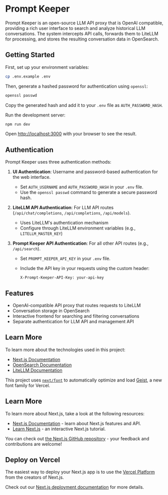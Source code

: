 # Prompt Keeper

Prompt Keeper is an open-source LLM API proxy that is OpenAI compatible, providing a rich user interface to search and analyze historical LLM conversations. The system intercepts API calls, forwards them to LiteLLM for processing, and stores the resulting conversation data in OpenSearch.

## Getting Started

First, set up your environment variables:

```bash
cp .env.example .env
```

Then, generate a hashed password for authentication using `openssl`:

```bash
openssl passwd
```

Copy the generated hash and add it to your `.env` file as `AUTH_PASSWORD_HASH`.

Run the development server:

```bash
npm run dev
```

Open [http://localhost:3000](http://localhost:3000) with your browser to see the result.

## Authentication

Prompt Keeper uses three authentication methods:

1.  **UI Authentication**: Username and password-based authentication for the web interface.

    -   Set `AUTH_USERNAME` and `AUTH_PASSWORD_HASH` in your `.env` file.
    -   Use the `openssl passwd` command to generate a secure password hash.

2.  **LiteLLM API Authentication**: For LLM API routes (`/api/chat/completions`, `/api/completions`, `/api/models`).

    -   Uses LiteLLM's authentication mechanism
    -   Configure through LiteLLM environment variables (e.g., `LITELLM_MASTER_KEY`)

3.  **Prompt Keeper API Authentication**: For all other API routes (e.g., `/api/search`).
    -   Set `PROMPT_KEEPER_API_KEY` in your `.env` file.
    -   Include the API key in your requests using the custom header:

        ```
        X-Prompt-Keeper-API-Key: your-api-key
        ```

## Features

-   OpenAI-compatible API proxy that routes requests to LiteLLM
-   Conversation storage in OpenSearch
-   Interactive frontend for searching and filtering conversations
-   Separate authentication for LLM API and management API

## Learn More

To learn more about the technologies used in this project:

-   [Next.js Documentation](https://nextjs.org/docs)
-   [OpenSearch Documentation](https://opensearch.org/docs/latest/)
-   [LiteLLM Documentation](https://docs.litellm.ai/)

This project uses [`next/font`](https://nextjs.org/docs/app/building-your-application/optimizing/fonts) to automatically optimize and load [Geist](https://vercel.com/font), a new font family for Vercel.

## Learn More

To learn more about Next.js, take a look at the following resources:

-   [Next.js Documentation](https://nextjs.org/docs) - learn about Next.js features and API.
-   [Learn Next.js](https://nextjs.org/learn) - an interactive Next.js tutorial.

You can check out [the Next.js GitHub repository](https://github.com/vercel/next.js) - your feedback and contributions are welcome!

## Deploy on Vercel

The easiest way to deploy your Next.js app is to use the [Vercel Platform](https://vercel.com/new?utm_medium=default-template&filter=next.js&utm_source=create-next-app&utm_campaign=create-next-app-readme) from the creators of Next.js.

Check out our [Next.js deployment documentation](https://nextjs.org/docs/app/building-your-application/deploying) for more details.
